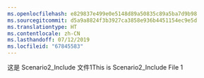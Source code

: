 ```yaml
---
ms.openlocfilehash: e829837e499e0e5148d89a50835c89a5ba7d9b98
ms.sourcegitcommit: d5a9a8824f3b3927ca3858e936b4451154ec9e5d
ms.translationtype: HT
ms.contentlocale: zh-CN
ms.lasthandoff: 07/12/2019
ms.locfileid: "67845583"
---
```

<span data-ttu-id="00ae9-101">这是 Scenario2_Include 文件1</span><span class="sxs-lookup"><span data-stu-id="00ae9-101">This is Scenario2_Include File 1</span></span>
